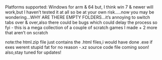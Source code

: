 Platforms supported: Windows for arm & 64 but, I think win 7 & newer will work,but I haven’t tested it at all so be at your own risk…..now you may be wondering…WHY ARE THERE EMPTY FOLDERS…it’s annoying to switch tabs over & over,also there could be bugs which could delay the process so fyi - this is a mega collection of a couple of scratch games I made + 2 more that aren’t on scratch

note:the html.zip file just contains the .html files,i would have done .exe if exes werent stupid fat for no reason
 -.xz source code file coming soon! also,stay tuned for updates!
